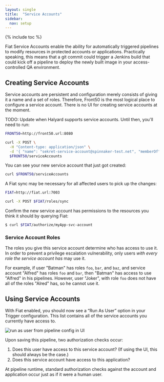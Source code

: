 ```yaml
---
layout: single
title:  "Service Accounts"
sidebar:
  nav: setup
---
```


{% include toc %}

Fiat Service Accounts enable the ability for automatically triggered pipelines to modify 
resources in protected accounts or applications. Practically speaking, this means that a git 
commit could trigger a Jenkins build that could kick off a pipeline to deploy the newly built 
image in your access-controlled QA environment.


## Creating Service Accounts

Service accounts are persistent and configuration merely consists of giving it a name and a set 
of roles. Therefore, Front50 is the most logical place to configure a service account. There is 
no UI for creating service accounts at the moment. 

TODO: Update when Halyard supports service accounts. Until then, you'll need to run:

```bash
FRONT50=http://front50.url:8080

curl -X POST \
  -H "Content-type: application/json" \
  -d '{ "name": "sekret-service-account@spinnaker-test.net", "memberOf": ["myApp-prod","myApp-qa"] }' \
  $FRONT50/serviceAccounts
```

You can see your new service account that just got created:
```bash
curl $FRONT50/serviceAccounts
```

A Fiat sync may be necessary for all affected users to pick up the changes:

```bash
FIAT=http://fiat.url:7003

curl -X POST $FIAT/roles/sync
```

Confirm the new service account has permissions to the resources you think it should by querying 
Fiat:

```bash
$ curl $FIAT/authorize/myApp-svc-account
```

### Service Account Roles
The roles you give this service account determine who has access to use it. In order to prevent a
privilege escalation vulnerability, only users _with every role the service account has_ may use
it.

For example, if user "Batman" has roles `foo`, `bar`, and `baz`, and service account "Alfred" has 
roles `foo` and `bar`, then "Batman" has access to use "Alfred" in his pipelines. However, user
"Joker", with role `foo` does not have all of the roles "Alred" has, so he cannot use it.

## Using Service Accounts
With Fiat enabled, you should now see a “Run As User” option in your Trigger configuration. This
list contains all of the service accounts you currently have access to.

![run as user from pipeline config in UI](run-as-user.png)

Upon saving this pipeline, two authorization checks occur:
1. Does this user have access to this service account? (If using the UI, this should always be 
the case.)
1. Does this service account have access to this application?

At pipeline runtime, standard authorization checks against the account and application occur 
just as if it were a human user.
